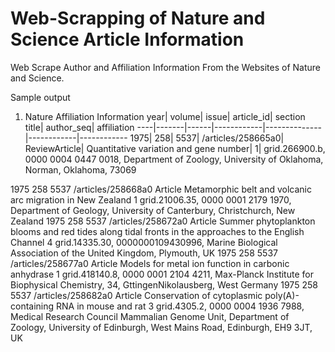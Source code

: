 # Web-Scrapping of Nature and Science Article Information
Web Scrape Author and Affiliation Information From the Websites of Nature and Science.

Sample output
1. Nature Affiliation Information
year|	volume|	issue|	article_id|	section	title|	author_seq|	affiliation
----|-------|------|------------|--------------|------------|------------
1975|	258|	5537|	/articles/258665a0|	ReviewArticle|	Quantitative variation and gene number|	1|	grid.266900.b, 0000 0004 0447 0018, Department of Zoology, University of Oklahoma, Norman, Oklahoma, 73069


1975	258	5537	/articles/258668a0	Article	Metamorphic belt and volcanic arc migration in New Zealand	1	grid.21006.35, 0000 0001 2179 1970, Department of Geology, University of Canterbury, Christchurch, New Zealand
1975	258	5537	/articles/258672a0	Article	Summer phytoplankton blooms and red tides along tidal fronts in the approaches to the English Channel	4	grid.14335.30, 0000000109430996, Marine Biological Association of the United Kingdom, Plymouth, UK
1975	258	5537	/articles/258677a0	Article	Models for metal ion function in carbonic anhydrase	1	grid.418140.8, 0000 0001 2104 4211, Max-Planck Institute for Biophysical Chemistry, 34, GttingenNikolausberg, West Germany
1975	258	5537	/articles/258682a0	Article	Conservation of cytoplasmic poly(A)-containing RNA in mouse and rat	3	grid.4305.2, 0000 0004 1936 7988, Medical Research Council Mammalian Genome Unit, Department of Zoology, University of Edinburgh, West Mains Road, Edinburgh, EH9 3JT, UK

